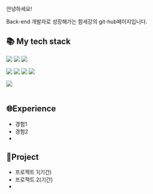 안녕하세요!

Back-end 개발자로 성장해가는 함세강의 git-hub페이지입니다.


## 📚 My tech stack

<img src="https://img.shields.io/badge/JAVA-blue?style=flat-square&amp;logo=Java&amp;logoColor=white"/> <img src="https://img.shields.io/badge/ORACLE-orangered?style=flat-square&amp;logo=ORACLE&amp;logoColor=white"/> <img src="https://img.shields.io/badge/PYTHON-navy?style=flat-square&amp;logo=Python&amp;logoColor=white"/>

<img src="https://img.shields.io/badge/HTML5-yellow?style=flat-square&amp;logo=HTML5&amp;logoColor=white"/> <img src="https://img.shields.io/badge/CSS3-blue?style=flat-square&amp;logo=CSS3&amp;logoColor=white"/> <img src="https://img.shields.io/badge/JAVASCRIPT-olive?style=flat-square&amp;logo=JavaScript&amp;logoColor=white"/> <img src="https://img.shields.io/badge/JQUERY-purple?style=flat-square&amp;logo=jQuery&amp;logoColor=white"/>

<img src="https://img.shields.io/badge/GIT-orangered?style=flat-square&amp;logo=Git&amp;logoColor=white"/>


<br>
<br>

## 🌐Experience

- 경험1
- 경험2
- 
## 🌱Project
- 프로젝트 1(기간)
- 프로젝트 2(기간)
- 
